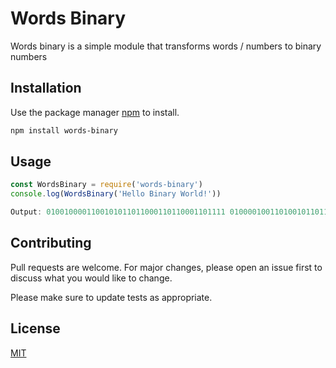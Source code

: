 # Words Binary

Words binary is a simple module that transforms words / numbers to binary numbers

## Installation

Use the package manager [npm](https://nodejs.org/en/download/) to install.

```bash
npm install words-binary
```

## Usage

```js
const WordsBinary = require('words-binary')
console.log(WordsBinary('Hello Binary World!'))

Output: 0100100001100101011011000110110001101111 010000100110100101101110011000010111001001111001 0101011101101111011100100110110001100100!
```

## Contributing
Pull requests are welcome. For major changes, please open an issue first to discuss what you would like to change.

Please make sure to update tests as appropriate.

## License
[MIT](https://choosealicense.com/licenses/mit/)